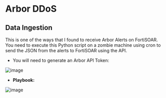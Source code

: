 # Arbor DDoS

## Data Ingestion

This is one of the ways that I found to receive Arbor Alerts on FortiSOAR. You need to execute this Python script on a zombie machine using cron to send the JSON from the alerts to FortiSOAR using the API.

* You will need to generate an Arbor API Token:

![image](https://github.com/tutueh/fortisoar/assets/85353380/18a6474f-de8d-47eb-a023-87b03013ecfa)

* **Playbook:**

![image](https://github.com/tutueh/fortisoar/assets/85353380/eec06271-8330-41b5-8041-b48a56eb9e89)
